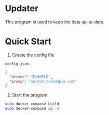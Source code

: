 # Updater

This program is used to keep the data up-to-date.

# Quick Start

1. Create the config file

`config.json`

```json
{
  "driver": "EXAMPLE",
  "proxy": "socks5://example.com"
}
```

2. Start the program

```bash
sudo docker-compose build
sudo docker-compose up -d
```
